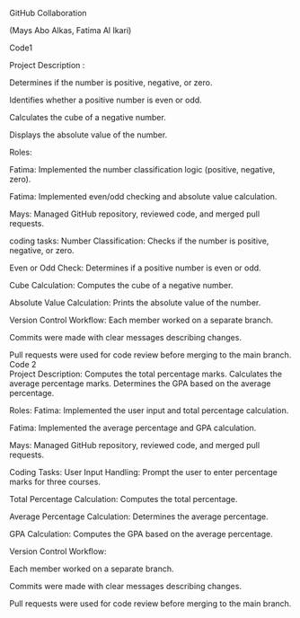 GitHub Collaboration 

(Mays Abo Alkas, Fatima Al Ikari)  

 Code1 

Project Description :

Determines if the number is positive, negative, or zero. 

Identifies whether a positive number is even or odd. 

Calculates the cube of a negative number. 

Displays the absolute value of the number. 

Roles:

Fatima: Implemented the number classification logic (positive, negative, zero). 

Fatima: Implemented even/odd checking and absolute value calculation. 

Mays: Managed GitHub repository, reviewed code, and merged pull requests. 

coding tasks: 
Number Classification: Checks if the number is positive, negative, or zero. 

Even or Odd Check:  Determines if a positive number is even or odd. 

Cube Calculation: Computes the cube of a negative number. 

Absolute Value Calculation: Prints the absolute value of the number. 

Version Control Workflow:
Each member worked on a separate branch. 

Commits were made with clear messages describing changes. 

Pull requests were used for code review before merging to the main branch. 
Code 2  
Project Description:
Computes the total percentage marks. 
Calculates the average percentage marks. 
Determines the GPA based on the average percentage. 

Roles:
Fatima: Implemented the user input and total percentage calculation. 

Fatima: Implemented the average percentage and GPA calculation. 

Mays: Managed GitHub repository, reviewed code, and merged pull requests. 

Coding Tasks:
User Input Handling: Prompt the user to enter percentage marks for three courses. 

Total Percentage Calculation: Computes the total percentage. 

Average Percentage Calculation: Determines the average percentage. 

GPA Calculation: Computes the GPA based on the average percentage. 

Version Control Workflow:

Each member worked on a separate branch. 

Commits were made with clear messages describing changes. 

Pull requests were used for code review before merging to the main branch. 

